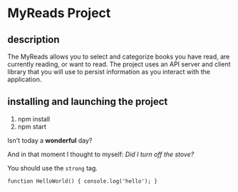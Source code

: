 # MyReads Project

## description
The MyReads  allows you to select and categorize books you have read, are currently reading, or want to read. The project uses an API server and client library that you will use to persist information as you interact with the application.

 ## installing and launching the project
 1. npm install
 2. npm start

 Isn't today a **wonderful** day?

 And in that moment I thought to myself: _Did I turn off the stove?_

 You should use the `strong` tag.

 `
    function HelloWorld() {
        console.log('hello');
    }
 `
